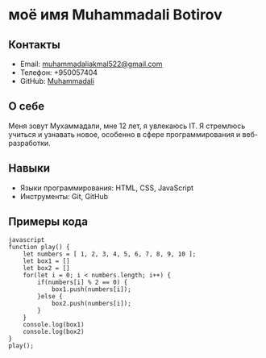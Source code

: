 # моё имя Muhammadali Botirov

## Контакты
- Email: muhammadaliakmal522@gmail.com
- Телефон: +950057404
- GitHub: [Muhammadali](https://github.com/Muhammadali522/rsschool-cv)

## О себе
Меня зовут Мухаммадали, мне 12 лет, я увлекаюсь IT. Я стремлюсь учиться и узнавать новое, особенно в сфере программирования и веб-разработки.

## Навыки
- Языки программирования: HTML, CSS, JavaScript
- Инструменты: Git, GitHub

## Примеры кода
```
javascript
function play() {
    let numbers = [ 1, 2, 3, 4, 5, 6, 7, 8, 9, 10 ];
    let box1 = []
    let box2 = []
    for(let i = 0; i < numbers.length; i++) {
        if(numbers[i] % 2 == 0) {
            box1.push(numbers[i]);
        }else {
            box2.push(numbers[i]);
        }
    }
    console.log(box1)
    console.log(box2)
}
play();
```

